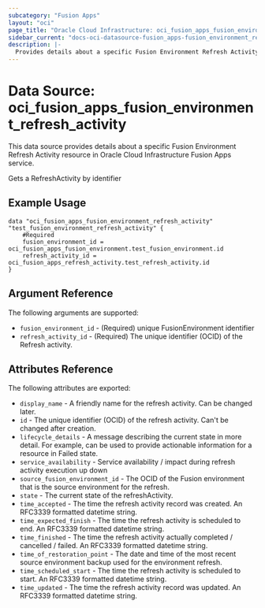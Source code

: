```yaml
---
subcategory: "Fusion Apps"
layout: "oci"
page_title: "Oracle Cloud Infrastructure: oci_fusion_apps_fusion_environment_refresh_activity"
sidebar_current: "docs-oci-datasource-fusion_apps-fusion_environment_refresh_activity"
description: |-
  Provides details about a specific Fusion Environment Refresh Activity in Oracle Cloud Infrastructure Fusion Apps service
---
```


# Data Source: oci_fusion_apps_fusion_environment_refresh_activity
This data source provides details about a specific Fusion Environment Refresh Activity resource in Oracle Cloud Infrastructure Fusion Apps service.

Gets a RefreshActivity by identifier

## Example Usage

```hcl
data "oci_fusion_apps_fusion_environment_refresh_activity" "test_fusion_environment_refresh_activity" {
	#Required
	fusion_environment_id = oci_fusion_apps_fusion_environment.test_fusion_environment.id
	refresh_activity_id = oci_fusion_apps_refresh_activity.test_refresh_activity.id
}
```

## Argument Reference

The following arguments are supported:

* `fusion_environment_id` - (Required) unique FusionEnvironment identifier
* `refresh_activity_id` - (Required) The unique identifier (OCID) of the Refresh activity.


## Attributes Reference

The following attributes are exported:

* `display_name` - A friendly name for the refresh activity. Can be changed later.
* `id` - The unique identifier (OCID) of the refresh activity. Can't be changed after creation.
* `lifecycle_details` - A message describing the current state in more detail. For example, can be used to provide actionable information for a resource in Failed state.
* `service_availability` - Service availability / impact during refresh activity execution up down
* `source_fusion_environment_id` - The OCID of the Fusion environment that is the source environment for the refresh.
* `state` - The current state of the refreshActivity.
* `time_accepted` - The time the refresh activity record was created. An RFC3339 formatted datetime string.
* `time_expected_finish` - The time the refresh activity is scheduled to end. An RFC3339 formatted datetime string.
* `time_finished` - The time the refresh activity actually completed / cancelled / failed. An RFC3339 formatted datetime string.
* `time_of_restoration_point` - The date and time of the most recent source environment backup used for the environment refresh.
* `time_scheduled_start` - The time the refresh activity is scheduled to start. An RFC3339 formatted datetime string.
* `time_updated` - The time the refresh activity record was updated. An RFC3339 formatted datetime string.

